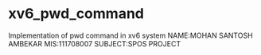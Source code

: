 # xv6_pwd_command
Implementation of pwd command in xv6 system
NAME:MOHAN SANTOSH AMBEKAR
MIS:111708007
SUBJECT:SPOS PROJECT
